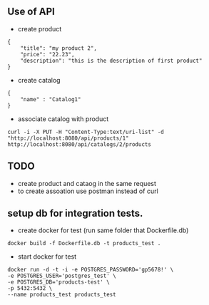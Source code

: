 ## Use of API

* create product

```
{
	"title": "my product 2",
	"price": "22.23",
	"description": "this is the description of first product"
}
```

* create catalog

```
{
	"name" : "Catalog1"
}
```

* associate catalog with product

```
curl -i -X PUT -H "Content-Type:text/uri-list" -d "http://localhost:8080/api/products/1" http://localhost:8080/api/catalogs/2/products
```


## TODO

* create product and cataog in the same request
* to create assoation use postman instead of curl

## setup db for integration tests.

* create docker for test (run same folder that Dockerfile.db)

```
docker build -f Dockerfile.db -t products_test .
```

* start docker for test

```
docker run -d -t -i -e POSTGRES_PASSWORD='gp5678!' \
-e POSTGRES_USER='postgres_test' \
-e POSTGRES_DB='products-test' \
-p 5432:5432 \
--name products_test products_test
```

